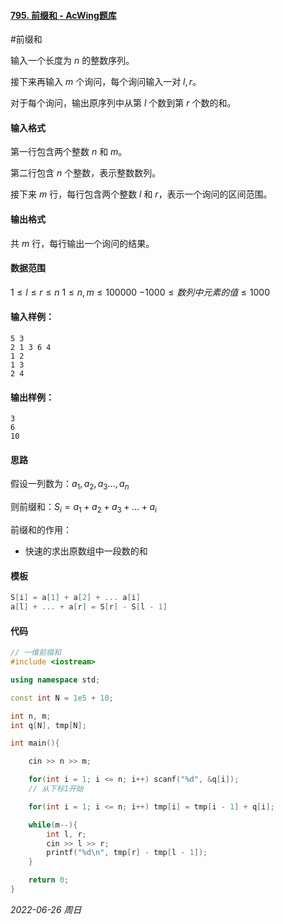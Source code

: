 #### [795. 前缀和 - AcWing题库](https://www.acwing.com/problem/content/797/)

#前缀和

输入一个长度为 $n$ 的整数序列。

接下来再输入 $m$ 个询问，每个询问输入一对 $l,r$。

对于每个询问，输出原序列中从第 $l$ 个数到第 $r$ 个数的和。

#### 输入格式

第一行包含两个整数 $n$ 和 $m$。

第二行包含 $n$ 个整数，表示整数数列。

接下来 $m$ 行，每行包含两个整数 $l$ 和 $r$，表示一个询问的区间范围。

#### 输出格式

共 $m$ 行，每行输出一个询问的结果。

#### 数据范围

$1≤l≤r≤n$
$1≤n,m≤100000$
$−1000≤数列中元素的值≤1000$

#### 输入样例：

```
5 3
2 1 3 6 4
1 2
1 3
2 4
```

#### 输出样例：

```
3
6
10
```

#### 思路

假设一列数为：$a_1,a_2,a_3\dots,a_n$

则前缀和：$S_i = a_1 + a_2 + a_3 + \dots + a_i$

前缀和的作用：

- 快速的求出原数组中一段数的和

#### 模板

```cpp
S[i] = a[1] + a[2] + ... a[i]
a[l] + ... + a[r] = S[r] - S[l - 1]
```

#### 代码

```cpp
// 一维前缀和
#include <iostream>

using namespace std;

const int N = 1e5 + 10;

int n, m;
int q[N], tmp[N];

int main(){

    cin >> n >> m;

    for(int i = 1; i <= n; i++) scanf("%d", &q[i]);
    // 从下标1开始

    for(int i = 1; i <= n; i++) tmp[i] = tmp[i - 1] + q[i];

    while(m--){
        int l, r;
        cin >> l >> r;
        printf("%d\n", tmp[r] - tmp[l - 1]);
    }

    return 0;
}
```


*2022-06-26 周日*